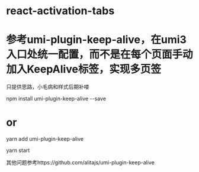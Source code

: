 # react-activation-tabs
# 参考umi-plugin-keep-alive，在umi3入口处统一配置，而不是在每个页面手动加入KeepAlive标签，实现多页签
只提供思路，小毛病和样式后期补喽

npm install umi-plugin-keep-alive --save 
# or
yarn add umi-plugin-keep-alive 

yarn start

其他问题参考https://github.com/alitajs/umi-plugin-keep-alive
